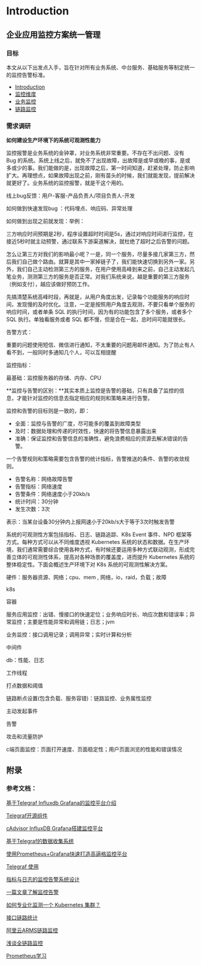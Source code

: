 # Introduction

## 企业应用监控方案统一管理

### 目标

本文从以下出发点入手，旨在针对所有业务系统、中台服务、基础服务等制定统一的监控告警标准。

* [Introduction](README.md)
* [监控维度](metrics/README.md)
* [业务监控](biz/README.md)
* [链路监控](trace/README.md)



### 需求调研

**如何建设生产环境下的系统可观测性能力**

监控报警是业务系统的金钟罩，对业务系统非常重要。不存在不出问题、没有 Bug 的系统。系统上线之后，就免不了出现故障，出故障是或早或晚的事，是或多或少的事。我们能做的是，出现故障之后，第一时间知道，赶紧处理，防止影响扩大。再理想点，如果故障出现之前，刚有苗头的时候，我们就能发现，提前解决就更好了。业务系统的监控报警，就是干这个用的。

线上bug反馈：用户-客服-产品负责人/项目负责人-开发

如何做到快速发现bug ：代码埋点、响应码、异常处理

如何做到出现之前就发现：举例：

三方响应时间预期是2秒，程序设置超时时间是5s，通过对响应时间进行监控，在接近5秒时就主动预警，通过联系下游渠道解决，就杜绝了超时之后告警的问题。

怎么让第三方对我们的影响最小呢？一是，同一个服务，尽量多接几家第三方，然后我们自己做个路由。就算是其中一家掉链子了，我们能快速切换到另外一家。另外，我们自己主动检测第三方的服务，在用户使用高峰到来之前，自己主动发起几笔业务，测测第三方的服务是否正常。对我们系统来说，越是重要的第三方服务（例如支付），越应该做好预防工作。



先搞清楚系统高峰时段，再就是，从用户角度出发，记录每个功能服务的响应时间，发现慢的及时优化。注意，一定是按照用户角度去观测，不要只看单个服务的响应时间，或者单条 SQL 的执行时间，因为有的功能包含了多个服务，或者多个 SQL 执行。单独看服务或者 SQL 都不慢，但是合在一起，总时间可能就很长。



告警方式：

重要的问题使用短信、微信进行通知，不太重要的问题用邮件通知。为了防止有人看不到，一般同时多通知几个人，可以互相提醒

监控指标：

最基础：监控服务器的存储、内存、CPU



**监控与告警的区别：**其实本质上监控是告警的基础，只有具备了监控的信息，才能针对监控的信息去指定相应的规则和策略来进行告警。



监控和告警的目标则是一致的，即：

- 全面：监控与告警的广度，尽可能多的覆盖到故障类型
- 及时：数据处理和传递的时效性，快速的将告警信息暴露出来
- 准确：保证监控和告警信息的准确性，避免浪费相应的资源去解决错误的告警。



一个告警规则和策略需要包含告警的统计指标，告警推送的条件、告警的收敛规则。

- 告警名称：网络故障告警
- 告警指标：网络速度
- 告警条件：网络速度小于20kb/s
- 统计时间：30分钟
- 发生次数：3次

表示：当某台设备30分钟内上报网速小于20kb/s大于等于3次时触发告警



系统的可观测性方案包括指标、日志、链路追踪、K8s Event 事件、NPD 框架等方式。每种方式可以从不同维度透视 Kubernetes 系统的状态和数据。在生产环境，我们通常需要综合使用各种方式，有时候还要运用多种方式联动观测，形成完善立体的可观测性体系，提高对各种场景的覆盖度，进而提升 Kubernetes 系统的整体稳定性。下面会概述生产环境下对 K8s 系统的可观测性解决方案。



硬件：服务器资源、网络；cpu、mem , 网络，io，raid，负载；故障

k8s

容器

服务应用监控：出错、慢接口的快速定位；业务响应时长、响应次数和错误率；异常监控；主要是性能异常和调用链；日志；jvm

业务监控：接口调用记录；调用异常；实时计算和分析

中间件

db：性能、日志

工作线程

打点数据和阈值

链路断点设置(包含负载、服务容错)：链路监控、业务属性监控

主动发起事件

告警



攻击和流量防护

c端页面监控：页面打开速度、页面稳定性；用户页面浏览的性能和错误情况











## 附录

### 参考文档：

[基于Telegraf Influxdb Grafana的监控平台介绍](http://www.360doc.com/content/19/1011/20/54737980_866206874.shtml)

[Telegraf开源组件](https://github.com/influxdata/telegraf)

[cAdvisor InfluxDB Grafana搭建监控平台](http://book.akhack.com/swarm/_book/swarm_book/%E7%BE%A4%E9%9B%86%E7%9B%91%E6%8E%A7.html)

[基于Telegraf的数据收集系统](https://cloud.tencent.com/developer/news/377267)

[使用Prometheus+Grafana快速打造高逼格监控平台](https://zhuanlan.zhihu.com/p/75188816)

[Telegraf 使用](https://blog.csdn.net/youngtong/article/details/84640382)

[指标与日志的监控告警系统设计](https://zhuanlan.zhihu.com/p/345562326)

[一篇文章了解监控告警](https://zhuanlan.zhihu.com/p/60416209)

[如何专业化监测一个 Kubernetes 集群？](https://mp.weixin.qq.com/s?__biz=MzU4NzU0MDIzOQ==&mid=2247495067&idx=2&sn=8274481d8f0304663ad9a407526831ae&chksm=fde8dffbca9f56ed50eb6eb0c8e8c3a75aeaaa02f9918689e33a764207541bc0c698fbabc365&mpshare=1&scene=1&srcid=0531DNFCaBDdBzThyZZ2Gsex&sharer_sharetime=1622469135139&sharer_shareid=cbc82124cedc2b0864b983af90cce39a#rd)

[接口链路统计](https://www.cnblogs.com/huane/p/6025498.html)

[阿里云ARMS链路监控](https://zhuanlan.zhihu.com/p/321792372)

[浅谈全链路监控](https://www.cnblogs.com/imyalost/p/10941216.html)

[Prometheus学习](https://mp.weixin.qq.com/s?__biz=MzUzMTA2NTU2Ng==&mid=2247517826&idx=2&sn=a14d699d30132942c322ff6ac9d3cb0d&chksm=fa4af933cd3d70258d15b63699b5d8ce1c9cbf0c2b462ce4b753e211ed2be20647fb0873e7f8&scene=0&xtrack=1#rd)

